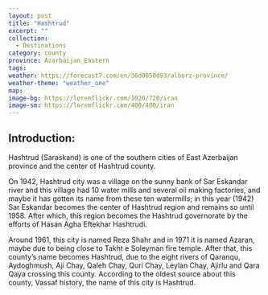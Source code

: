 ```yaml
---
layout: post
title: "Hashtrud"
excerpt: ""
collection:
  - Destinations
category: county
province: Azarbaijan_Eastern
tags:
weather: https://forecast7.com/en/36d0050d93/alborz-province/
weather-theme: "weather_one"
map:
image-bg: https://loremflickr.com/1020/720/iran
image-sm: https://loremflickr.com/400/400/iran
---
```

## **Introduction:**

Hashtrud (Saraskand) is one of the southern cities of East Azerbaijan province and the center of Hashtrud county.

On 1942, Hashtrud city was a village on the sunny bank of Sar Eskandar river and this village had 10 water mills and several oil making factories, and maybe it has gotten its name from these ten watermills; in this year (1942) Sar Eskandar becomes the center of Hashtrud region and remains so until 1958. After which, this region becomes the Hashtrud governorate by the efforts of Hasan Agha Eftekhar Hashtrudi.

Around 1961, this city is named Reza Shahr and in 1971 it is named Azaran, maybe due to being close to Takht e Soleyman fire temple. After that, this county’s name becomes Hashtrud, due to the eight rivers of Qaranqu, Aydoghmush, Aji Chay, Qaleh Chay, Quri Chay, Leylan Chay, Ajirlu and Qara Qaya crossing this county. According to the oldest source about this county, Vassaf history, the name of this city is Hashtrud.